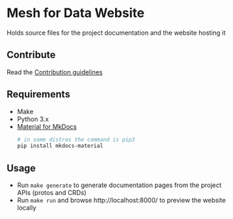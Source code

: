 # Mesh for Data Website

Holds source files for the project documentation and the website hosting it

## Contribute 

Read the [Contribution guidelines](https://ibm.github.io/the-mesh-for-data/dev/contribute/documentation/)

## Requirements

- Make
- Python 3.x
- [Material for MkDocs](https://squidfunk.github.io/mkdocs-material/)
    ```bash
    # in some distros the command is pip3
    pip install mkdocs-material
    ```

## Usage

- Run `make generate` to generate documentation pages from the project APIs (protos and CRDs)
- Run `make run` and browse http://localhost:8000/ to preview the website locally
